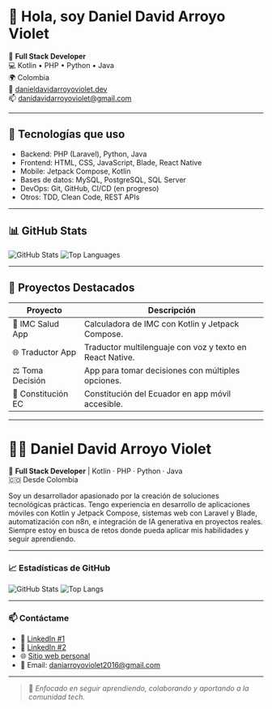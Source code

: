 # 👋 Hola, soy Daniel David Arroyo Violet

🎯 **Full Stack Developer**  
💻 Kotlin • PHP • Python • Java  
🌍 Colombia  
🔗 [danieldavidarroyoviolet.dev](https://danieldavidarroyoviolet.dev)  
📫 danidavidarroyoviolet@gmail.com  

---

## 🚀 Tecnologías que uso

- Backend: PHP (Laravel), Python, Java
- Frontend: HTML, CSS, JavaScript, Blade, React Native
- Mobile: Jetpack Compose, Kotlin
- Bases de datos: MySQL, PostgreSQL, SQL Server
- DevOps: Git, GitHub, CI/CD (en progreso)
- Otros: TDD, Clean Code, REST APIs

---

## 📊 GitHub Stats

![GitHub Stats](https://github-readme-stats.vercel.app/api?username=danidavidarroyoviolet-dev&show_icons=true&theme=dark)
![Top Languages](https://github-readme-stats.vercel.app/api/top-langs/?username=danidavidarroyoviolet-dev&layout=compact&theme=dark)

---

## 📂 Proyectos Destacados

| Proyecto | Descripción |
|---------|-------------|
| 📱 IMC Salud App | Calculadora de IMC con Kotlin y Jetpack Compose. |
| 🌐 Traductor App | Traductor multilenguaje con voz y texto en React Native. |
| ⚖️ Toma Decisión | App para tomar decisiones con múltiples opciones. |
| 📖 Constitución EC | Constitución del Ecuador en app móvil accesible. |

---

# 👨‍💻 Daniel David Arroyo Violet

🎯 **Full Stack Developer** | Kotlin · PHP · Python · Java  
🇨🇴 Desde Colombia

Soy un desarrollador apasionado por la creación de soluciones tecnológicas prácticas. Tengo experiencia en desarrollo de aplicaciones móviles con Kotlin y Jetpack Compose, sistemas web con Laravel y Blade, automatización con n8n, e integración de IA generativa en proyectos reales. Siempre estoy en busca de retos donde pueda aplicar mis habilidades y seguir aprendiendo.

---

### 📈 Estadísticas de GitHub

![GitHub Stats](https://github-readme-stats.vercel.app/api?username=danidavidarroyoviolet-dev&show_icons=true&theme=tokyonight&hide=prs,issues)
![Top Langs](https://github-readme-stats.vercel.app/api/top-langs/?username=danidavidarroyoviolet-dev&layout=compact&theme=tokyonight)

---

### 📫 Contáctame

- 💼 [LinkedIn #1](https://www.linkedin.com/in/daniel-david-arroyo-violet)
- 💼 [LinkedIn #2](https://linkedin.com/in/daniel-arroyo-ingeniero-en-sistemas)
- 🌐 [Sitio web personal](https://danieldavidarroyoviolet.dev)
- 📧 Email: daniarroyoviolet2016@gmail.com

---


> 🚀 *Enfocado en seguir aprendiendo, colaborando y aportando a la comunidad tech.*

